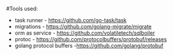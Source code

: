 #Tools used:

* task runner - https://github.com/go-task/task
* migrations - https://github.com/golang-migrate/migrate
* orm as service - https://github.com/volatiletech/sqlboiler
* protoc - https://github.com/protocolbuffers/protobuf/releases
* golang protocol buffers -https://github.com/golang/protobuf
